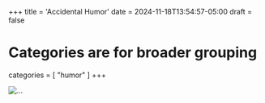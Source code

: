 +++
title = 'Accidental Humor'
date = 2024-11-18T13:54:57-05:00
draft = false

# Categories are for broader grouping
categories = [
    "humor"
]
+++

![...](/humor_1.jpg "a cartoon with accidentals")  